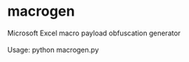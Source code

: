 # macrogen
Microsoft Excel macro payload obfuscation generator
</br></br>Usage: python macrogen.py <path to base64 encoded powershell payload> <attacker controlled domain name or external IP>
